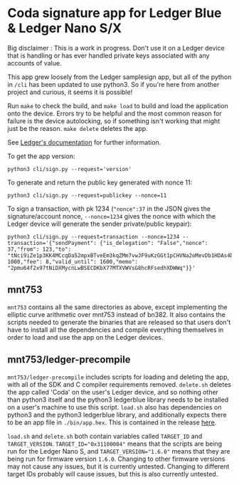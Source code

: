 # Coda signature app for Ledger Blue & Ledger Nano S/X

Big disclaimer : This is a work in progress. Don't use it on a Ledger device
that is handling or has ever handled private keys associated with any accounts
of value.

This app grew loosely from the Ledger samplesign app, but all of the python in `/cli`
has been updated to use python3. So if you're here from another project and curious,
it seems it is possible!

Run `make` to check the build, and `make load` to build and load the application
onto the device. Errors try to be helpful and the most common reason for failure
is the device autolocking, so if something isn't working that might just be the
reason. `make delete` deletes the app.

See [Ledger's documentation](http://ledger.readthedocs.io) for further information.

To get the app version:
```
python3 cli/sign.py --request='version'
```
To generate and return the public key generated with nonce 11:
```
python3 cli/sign.py --request=publickey --nonce=11
```
To sign a transaction, with pk 1234 (`"nonce":37` in the JSON gives the signature/account nonce, `--nonce=1234` gives the nonce with which the Ledger device will generate the sender private/public keypair):
```
python3 cli/sign.py --request=transaction --nonce=1234 --transaction='{"sendPayment": {"is_delegation": "False","nonce": 37,"from": 123,"to": "tNci9iZe1p3KK4MCcqDa52mpxBTveEm3kqZMm7vwJF9uKzGGt1pCHVNa2oMevDb1HDAs4bNdMQLNbD8N3tkCtKNGM53obE9qFkkhmqMnKRLNLiSfPJuLGsSwqnL3HxSqciJoqJJJmq5Cfb","amount": 1000,"fee": 8,"valid_until": 1600,"memo": "2pmu64f2x97tNiDXMycnLwBSECDKbX77MTXVWVsG8hcRFsedhXDWWq"}}'
```

## mnt753
`mnt753` contains all the same directories as above, except implementing the
elliptic curve arithmetic over mnt753 instead of bn382. It also contains the
scripts needed to generate the binaries that are released so that users don't
have to install all the dependencies and compile everything themselves in
order to load and use the app on the Ledger devices.

## mnt753/ledger-precompile
`mnt753/ledger-precompile` includes scripts for loading and deleting the app,
with all of the SDK and C compiler requirements removed. `delete.sh` deletes
the app called 'Coda' on the user's Ledger device, and so nothing other than
python3 itself and the python3 ledgerblue library needs to be installed on a
user's machine to use this script. `load.sh` also has dependencies on python3
and the python3 ledgerblue library, and additionally expects there to be an
app file in `./bin/app.hex`. This is contained in the release
[here](https://github.com/CodaProtocol/ledger-coda-app/releases/tag/v0.1.0).

`load.sh` and `delete.sh` both contain variables called `TARGET_ID` and
`TARGET_VERSION`. `TARGET_ID="0x31100004"` means that the scripts are being
run for the Ledger Nano S, and `TARGET_VERSION="1.6.0"` means that they are
being run for firmware version `1.6.0`. Changing to other firmware versions
may not cause any issues, but it is currently untested. Changing to different
target IDs probably will cause issues, but this is also currently untested.
